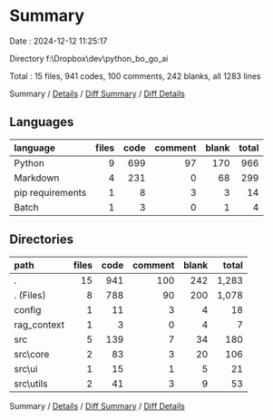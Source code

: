# Summary

Date : 2024-12-12 11:25:17

Directory f:\\Dropbox\\dev\\python_bo_go_ai

Total : 15 files,  941 codes, 100 comments, 242 blanks, all 1283 lines

Summary / [Details](details.md) / [Diff Summary](diff.md) / [Diff Details](diff-details.md)

## Languages
| language | files | code | comment | blank | total |
| :--- | ---: | ---: | ---: | ---: | ---: |
| Python | 9 | 699 | 97 | 170 | 966 |
| Markdown | 4 | 231 | 0 | 68 | 299 |
| pip requirements | 1 | 8 | 3 | 3 | 14 |
| Batch | 1 | 3 | 0 | 1 | 4 |

## Directories
| path | files | code | comment | blank | total |
| :--- | ---: | ---: | ---: | ---: | ---: |
| . | 15 | 941 | 100 | 242 | 1,283 |
| . (Files) | 8 | 788 | 90 | 200 | 1,078 |
| config | 1 | 11 | 3 | 4 | 18 |
| rag_context | 1 | 3 | 0 | 4 | 7 |
| src | 5 | 139 | 7 | 34 | 180 |
| src\\core | 2 | 83 | 3 | 20 | 106 |
| src\\ui | 1 | 15 | 1 | 5 | 21 |
| src\\utils | 2 | 41 | 3 | 9 | 53 |

Summary / [Details](details.md) / [Diff Summary](diff.md) / [Diff Details](diff-details.md)